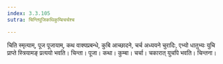 ```yaml
---
index: 3.3.105
sutra: चिन्तिपूजिकथिकुम्बिचर्चश्च

---
```

चिति स्मृत्याम्, पूज पूजायाम्, कथ वाक्यप्रबन्धे, कुबि आच्छादने, चर्च अध्ययने चुरादिः, एभ्यो धातुभ्यः युचि प्राप्ते स्त्रियामङ् प्रत्ययो भवति। चिन्ता। पूजा। कथा। कुम्बा। चर्चा। चकारात् युचपि भवति। चिन्तना।